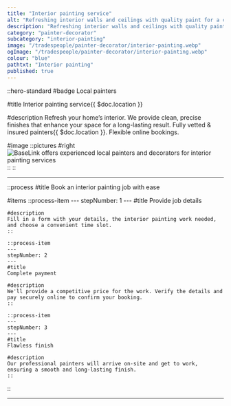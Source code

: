 ```yaml
---
title: "Interior painting service"
alt: "Refreshing interior walls and ceilings with quality paint for a clean, vibrant finish"
description: "Refreshing interior walls and ceilings with quality paint for a clean, vibrant finish"
category: "painter-decorator"
subcategory: "interior-painting"
image: "/tradespeople/painter-decorator/interior-painting.webp"
ogImage: "/tradespeople/painter-decorator/interior-painting.webp"
colour: "blue"
pathtxt: "Interior painting"
published: true
---
```


::hero-standard
#badge
Local painters

#title
Interior painting service{{ $doc.location }}

#description
Refresh your home’s interior. We provide clean, precise finishes that enhance your space for a long-lasting result. Fully vetted & insured painters{{ $doc.location }}. Flexible online bookings.

#image
    ::pictures
    #right
    ![BaseLink offers experienced local painters and decorators for interior painting services](/tradespeople/painter-decorator/interior-painting.webp)
    ::
::

---

::process
#title
Book an interior painting job with ease

#items
    ::process-item
    ---
    stepNumber: 1
    ---
    #title
    Provide job details

    #description
    Fill in a form with your details, the interior painting work needed, and choose a convenient time slot.
    ::
    
    ::process-item
    ---
    stepNumber: 2
    ---
    #title
    Complete payment

    #description
    We'll provide a competitive price for the work. Verify the details and pay securely online to confirm your booking.
    ::

    ::process-item
    ---
    stepNumber: 3
    ---
    #title
    Flawless finish

    #description
    Our professional painters will arrive on-site and get to work, ensuring a smooth and long-lasting finish.
    ::
::

---